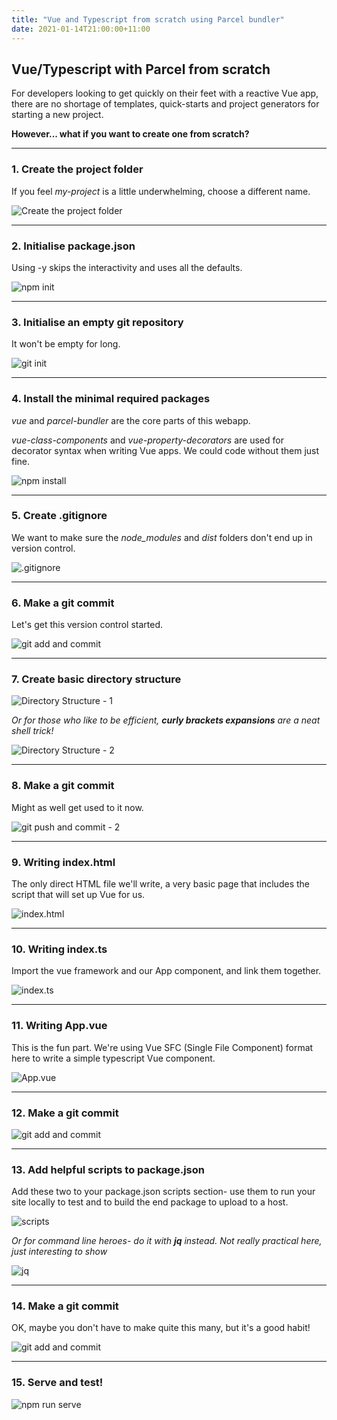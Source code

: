 ```yaml
---
title: "Vue and Typescript from scratch using Parcel bundler"
date: 2021-01-14T21:00:00+11:00
---
```


## Vue/Typescript with Parcel from scratch

For developers looking to get quickly on their feet with a reactive Vue app,
there are no shortage of templates, quick-starts and project generators 
for starting a new project.

**However... what if you want to create one from scratch?**

---
### 1. Create the project folder
If you feel _my-project_ is a little underwhelming, choose a different name.

![Create the project folder](../../static/vue-typescript-parcel-from-scratch/1.png)

---

### 2. Initialise package.json
Using -y skips the interactivity and uses all the defaults.

![npm init](../../static/vue-typescript-parcel-from-scratch/2.png)

---
### 3. Initialise an empty git repository
It won't be empty for long.

![git init](../../static/vue-typescript-parcel-from-scratch/3.png)

---
### 4. Install the minimal required packages
_vue_ and _parcel-bundler_ are the core parts of this webapp.

_vue-class-components_ and _vue-property-decorators_ are used for decorator 
syntax when writing Vue apps. We could code without them just fine.

![npm install](../../static/vue-typescript-parcel-from-scratch/4.png)

---
### 5. Create .gitignore
We want to make sure the _node_modules_ and _dist_ folders 
don't end up in version control.

![.gitignore](../../static/vue-typescript-parcel-from-scratch/5.png)

---
### 6. Make a git commit
Let's get this version control started.

![git add and commit](../../static/vue-typescript-parcel-from-scratch/7.png)

---
### 7. Create basic directory structure
![Directory Structure - 1](../../static/vue-typescript-parcel-from-scratch/8.png)

_Or for those who like to be efficient, **curly brackets expansions** are a neat shell trick!_

![Directory Structure - 2](../../static/vue-typescript-parcel-from-scratch/8a.png)


---
### 8. Make a git commit
Might as well get used to it now.

![git push and commit - 2](../../static/vue-typescript-parcel-from-scratch/9.png)


---
### 9. Writing index.html
The only direct HTML file we'll write, 
a very basic page that includes the script
that will set up Vue for us.

![index.html](../../static/vue-typescript-parcel-from-scratch/10.png)

---
### 10. Writing index.ts
Import the vue framework and our App component, and link them together.

![index.ts](../../static/vue-typescript-parcel-from-scratch/11.png)

---
### 11. Writing App.vue
This is the fun part. We're using Vue SFC (Single File Component) format here to write
a simple typescript Vue component.

![App.vue](../../static/vue-typescript-parcel-from-scratch/12.png)

---
### 12. Make a git commit
![git add and commit](../../static/vue-typescript-parcel-from-scratch/13.png)

---
### 13. Add helpful scripts to package.json

Add these two to your package.json scripts section- use them to run your site
locally to test and to build the end package to upload to a host.

![scripts](../../static/vue-typescript-parcel-from-scratch/14.png)


_Or for command line heroes- do it with **jq** instead. Not really practical here, just interesting to show_

![jq](../../static/vue-typescript-parcel-from-scratch/14a.png)

---
### 14. Make a git commit
OK, maybe you don't have to make quite this many, but it's a good habit!

![git add and commit](../../static/vue-typescript-parcel-from-scratch/15.png)

---
### 15. Serve and test!

![npm run serve](../../static/vue-typescript-parcel-from-scratch/16.png)
